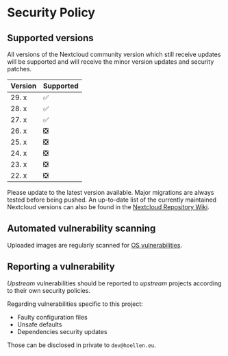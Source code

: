 # Security Policy

## Supported versions

All versions of the Nextcloud community version which still receive updates will be supported 
and will receive the minor version updates and security patches.

| Version | Supported          |
| ------- | ------------------ |
| 29. x   | :white_check_mark: |
| 28. x   | :white_check_mark: |
| 27. x   | :white_check_mark: |
| 26. x   | :negative_squared_cross_mark: |
| 25. x   | :negative_squared_cross_mark: |
| 24. x   | :negative_squared_cross_mark: |
| 23. x   | :negative_squared_cross_mark: |
| 22. x   | :negative_squared_cross_mark: |

Please update to the latest version available. Major migrations are always tested before being pushed.
An up-to-date list of the currently maintained Nextcloud versions can also be found in the [Nextcloud Repository Wiki](https://github.com/nextcloud/server/wiki/Maintenance-and-Release-Schedule).

## Automated vulnerability scanning

Uploaded images are regularly scanned for [OS vulnerabilities](https://github.com/Wonderfall/docker-nextcloud/security/code-scanning).

## Reporting a vulnerability

*Upstream* vulnerabilities should be reported to *upstream* projects according to their own security policies.

Regarding vulnerabilities specific to this project:
- Faulty configuration files
- Unsafe defaults
- Dependencies security updates

Those can be disclosed in private to `dev@hoellen.eu`.
